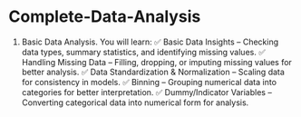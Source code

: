# Complete-Data-Analysis

1. Basic Data Analysis. You will learn:
✅ Basic Data Insights – Checking data types, summary statistics, and identifying missing values.
✅ Handling Missing Data – Filling, dropping, or imputing missing values for better analysis.
✅ Data Standardization & Normalization – Scaling data for consistency in models.
✅ Binning – Grouping numerical data into categories for better interpretation.
✅ Dummy/Indicator Variables – Converting categorical data into numerical form for analysis.
